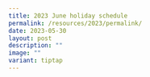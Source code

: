 ```yaml
---
title: 2023 June holiday schedule
permalink: /resources/2023/permalink/
date: 2023-05-30
layout: post
description: ""
image: ""
variant: tiptap
---
```

